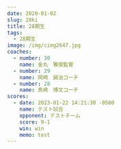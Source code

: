 ```yaml
---
date: 2020-01-02
slug: 28ki
title: 28期生
tags:
  - 28期生
image: /img/cimg2647.jpg
coaches:
  - number: 30
    name: 金丸　雅俊監督
  - number: 29
    name: 岡崎　誠治コーチ
  - number: 28
    name: 真崎　博文コーチ
scores:
  - date: 2023-01-22 14:21:30 -0500
    name: テスト試合
    opponent: テストチーム
    score: 9-1
    win: win
    memo: test
---
```

